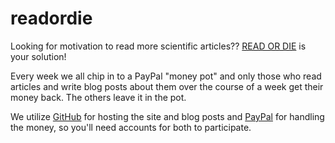 # readordie

Looking for motivation to read more scientific articles?? [READ OR DIE](https://remrama.github.io/readordie) is your solution!

Every week we all chip in to a PayPal "money pot" and only those who read articles and write blog posts about them over the course of a week get their money back. The others leave it in the pot.

We utilize [GitHub](https://github.com) for hosting the site and blog posts and [PayPal](https://www.paypal.com) for handling the money, so you'll need accounts for both to participate.